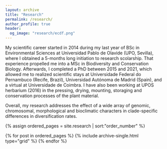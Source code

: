 ```yaml
---
layout: archive
title: "Research"
permalink: /research/
author_profile: true
header:
  og_image: "research/ecdf.png"
---
```


My scientific career started in 2014 during my last year of BSc in Environmental Sciences at Universidad Pablo de Olavide (UPO, Sevilla), where I obtained a 5-months long initiation to research scolarship. That experience propelled me into a MSc in Biodiversity and Conservation Biology. Afterwards, I completed a PhD between 2015 and 2021, which allowed me to realized scientific stays at Universidade Federal do Pernambuco (Recife, Brazil), Universidad Autónoma de Madrid (Spain), and a virtual at Universidade de Coimbra. I have also been working at UPOS herbarium (2016) in the pressing, drying, mounting, storaging and conservation processes of the plant material.

Overall, my research addresses the effect of a wide array of genomic, chromosomal, morphological and bioclimatic characters in clade-specific differences in diversification rates. 

<nbsp>

{% assign ordered_pages = site.research | sort:"order_number" %}

{% for post in ordered_pages %}
  {% include archive-single.html type="grid" %}
{% endfor %}
